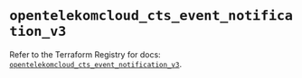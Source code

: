 # `opentelekomcloud_cts_event_notification_v3`

Refer to the Terraform Registry for docs: [`opentelekomcloud_cts_event_notification_v3`](https://registry.terraform.io/providers/opentelekomcloud/opentelekomcloud/1.36.50/docs/resources/cts_event_notification_v3).
